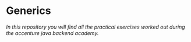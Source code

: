 # Generics

_In this repository you will find all the practical exercises worked out during the accenture java backend academy._

